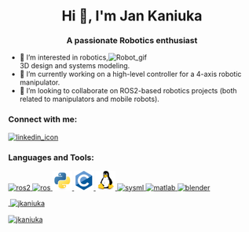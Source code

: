 <h1 align="center">Hi 👋, I'm Jan Kaniuka</h1>
<h3 align="center">A passionate Robotics enthusiast</h3>
<img align="right" alt="Robot_gif" width="300" src="https://i.pinimg.com/originals/ab/53/c3/ab53c3258caa5c3c691b4de46cb5ad88.gif">

- 👀 I’m interested in robotics, 3D design and systems modeling.
- 🌱 I’m currently working on a high-level controller for a 4-axis robotic manipulator.
- 💞️ I’m looking to collaborate on ROS2-based robotics projects (both related to manipulators and mobile robots).

<h3 align="left">Connect with me:</h3>
<p align="left">
<a href="https://www.linkedin.com/in/jan-kaniuka-2a5473195/" target="blank"><img align="center" src="https://cdn-icons-png.flaticon.com/512/174/174857.png" alt="linkedin_icon" height="40" width="40" /></a>
</p>

<h3 align="left">Languages and Tools:</h3>

<p align="left"> <a href="https://docs.ros.org/en/humble/index.html" target="_blank" rel="noreferrer"> <img src="https://user-images.githubusercontent.com/80155305/215286774-4c54bc8b-1ded-4bbd-991e-bc269bb6542f.png" alt="ros2" width="90" height="35"/> </a> <a href="https://www.ros.org/" target="_blank" rel="noreferrer"> <img src="https://upload.wikimedia.org/wikipedia/commons/thumb/b/bb/Ros_logo.svg/1280px-Ros_logo.svg.png" alt="ros" width="80" height="35"/> </a></a> <a href="https://www.python.org" target="_blank" rel="noreferrer"> <img src="https://raw.githubusercontent.com/devicons/devicon/master/icons/python/python-original.svg" alt="python" width="40" height="40"/> </a> <a href="https://www.cprogramming.com/" target="_blank" rel="noreferrer"> <img src="https://raw.githubusercontent.com/devicons/devicon/master/icons/c/c-original.svg" alt="c" width="40" height="40"/> </a> <a href="https://www.linux.org/" target="_blank" rel="noreferrer"> <img src="https://raw.githubusercontent.com/devicons/devicon/master/icons/linux/linux-original.svg" alt="linux" width="40" height="40"/> </a> <a href="https://sysml.org/" target="_blank" rel="noreferrer"> <img src="https://pivotpt.com/.res/images/log/l/SysML-115x90.png" alt="sysml" width="60" height="40"/> </a> <a href="https://www.mathworks.com/" target="_blank" rel="noreferrer"> <img src="https://upload.wikimedia.org/wikipedia/commons/2/21/Matlab_Logo.png" alt="matlab" width="40" height="40"/> </a> <a href="https://www.blender.org/" target="_blank" rel="noreferrer"> <img src="https://upload.wikimedia.org/wikipedia/commons/thumb/0/0c/Blender_logo_no_text.svg/2503px-Blender_logo_no_text.svg.png" alt="blender" width="40" height="40"/> 


<p>&nbsp;<img align="center" src="https://github-readme-stats-sigma-five.vercel.app/api?username=jkaniuka&show_icons=true&locale=en" alt="jkaniuka" /></p>

<p><img align="center" src="https://github-readme-streak-stats.herokuapp.com/?user=jkaniuka&" alt="jkaniuka" /></p>


<!---
jkaniuka/jkaniuka is a ✨ special ✨ repository because its `README.md` (this file) appears on your GitHub profile.
You can click the Preview link to take a look at your changes.
--->
